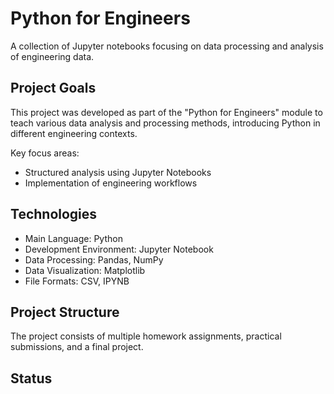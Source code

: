 # Python for Engineers

A collection of Jupyter notebooks focusing on data processing and analysis of engineering data.

## Project Goals

This project was developed as part of the "Python for Engineers" module to teach various data analysis and processing methods, introducing Python in different engineering contexts.

Key focus areas:
- Structured analysis using Jupyter Notebooks
- Implementation of engineering workflows

## Technologies

- Main Language: Python
- Development Environment: Jupyter Notebook
- Data Processing: Pandas, NumPy
- Data Visualization: Matplotlib
- File Formats: CSV, IPYNB

## Project Structure

The project consists of multiple homework assignments, practical submissions, and a final project.

## Status
